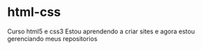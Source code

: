 # html-css
 Curso html5 e css3
 Estou aprendendo a criar sites e agora estou gerenciando meus repositorios
